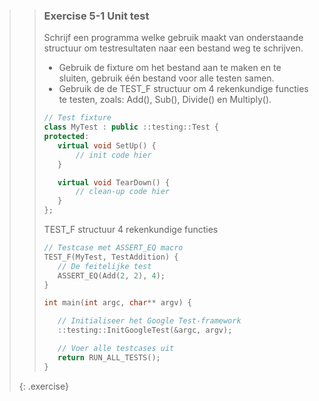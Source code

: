 >> ### Exercise 5-1 Unit test
>>
>> Schrijf een programma welke gebruik maakt van onderstaande structuur om testresultaten naar een bestand weg te schrijven.
>> * Gebruik de fixture om het bestand aan te maken en te sluiten, gebruik één bestand voor alle testen samen.
>> * Gebruik de de TEST_F structuur om 4 rekenkundige functies te testen, zoals: Add(), Sub(), Divide() en Multiply().
>>
>>```cpp
>>// Test fixture
>>class MyTest : public ::testing::Test {
>>protected:
>>    virtual void SetUp() {
>>        // init code hier
>>    }
>>
>>    virtual void TearDown() {
>>        // clean-up code hier
>>    }
>>};
>>```
>>
>> TEST_F structuur 4 rekenkundige functies
>>
>>```cpp
>>// Testcase met ASSERT_EQ macro
>>TEST_F(MyTest, TestAddition) {
>>    // De feitelijke test
>>    ASSERT_EQ(Add(2, 2), 4);
>>}
>>
>>int main(int argc, char** argv) {
>>
>>    // Initialiseer het Google Test-framework
>>    ::testing::InitGoogleTest(&argc, argv);
>>
>>    // Voer alle testcases uit
>>    return RUN_ALL_TESTS();
>>}
>>```
>>
>{: .exercise}
